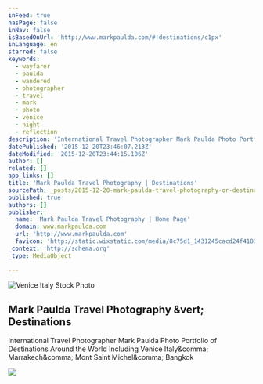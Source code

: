 ```yaml
---
inFeed: true
hasPage: false
inNav: false
isBasedOnUrl: 'http://www.markpaulda.com/#!destinations/c1px'
inLanguage: en
starred: false
keywords:
  - wayfarer
  - paulda
  - wandered
  - photographer
  - travel
  - mark
  - photo
  - venice
  - night
  - reflection
description: 'International Travel Photographer Mark Paulda Photo Portfolio of Destinations Around the World Including Venice Italy, Marrakech, Mont Saint Michel, Bangkok'
datePublished: '2015-12-20T23:46:07.213Z'
dateModified: '2015-12-20T23:44:15.106Z'
author: []
related: []
app_links: []
title: 'Mark Paulda Travel Photography | Destinations'
sourcePath: _posts/2015-12-20-mark-paulda-travel-photography-or-destinations.md
published: true
authors: []
publisher:
  name: 'Mark Paulda Travel Photography | Home Page'
  domain: www.markpaulda.com
  url: 'http://www.markpaulda.com'
  favicon: 'http://static.wixstatic.com/media/8c75d1_1431245cacd24f41813d05b3e8fd717f.png/v1/fill/w_16%2Ch_16%2Clg_1/8c75d1_1431245cacd24f41813d05b3e8fd717f.png'
_context: 'http://schema.org'
_type: MediaObject

---
```

![Venice Italy Stock Photo](https://the-grid-user-content.s3-us-west-2.amazonaws.com/4fc1c13e-7793-463f-bd7e-ed3ef97e71f8.jpg)

<article style=""><h1>Mark Paulda Travel Photography &amp;vert; Destinations</h1><p>International Travel Photographer Mark Paulda Photo Portfolio of Destinations Around the World Including Venice Italy&amp;comma; Marrakech&amp;comma; Mont Saint Michel&amp;comma; Bangkok</p><img src="https://static.wixstatic.com/media/8c75d1_3ecc9721545843c699c068e69e4b06e7.jpg_srz_2500_1667_85_22_0.50_1.20_0.00_jpg_srz" /></article>
